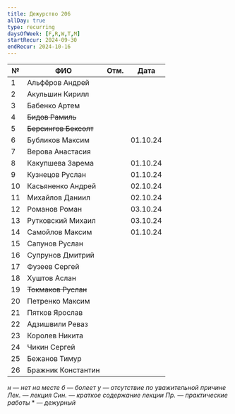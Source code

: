 ```yaml
---
title: Дежурство 206
allDay: true
type: recurring
daysOfWeek: [F,R,W,T,M]
startRecur: 2024-09-30
endRecur: 2024-10-16
---
```


| №   | ФИО                   | Отм. |   Дата   |
| --- | --------------------- | :--: | :------: |
| 1   | Альфёров Андрей       |      |          |
| 2   | Акульшин Кирилл       |      |          |
| 3   | Бабенко Артем         |      |          |
| 4   | ~~Бидов Рамиль~~      |      |          |
| 5   | ~~Берсингов Бексолт~~ |      |          |
| 6   | Бубликов Максим       |      | 01.10.24 |
| 7   | Верова Анастасия      |      |          |
| 8   | Какупшева Зарема      |      | 01.10.24 |
| 9   | Кузнецов Руслан       |      | 01.10.24 |
| 10  | Касьяненко Андрей     |      | 02.10.24 |
| 11  | Михайлов Даниил       |      | 02.10.24 |
| 12  | Романов Роман         |      | 03.10.24 |
| 13  | Рутковский Михаил     |      | 03.10.24 |
| 14  | Самойлов Максим       |      | 01.10.24 |
| 15  | Сапунов Руслан        |      |          |
| 16  | Супрунов Дмитрий      |      |          |
| 17  | Фузеев Сергей         |      |          |
| 18  | Хуштов Аслан          |      |          |
| 19  | ~~Токмаков Руслан~~   |      |          |
| 20  | Петренко Максим       |      |          |
| 21  | Пятков Ярослав        |      |          |
| 22  | Адзишвили Реваз       |      |          |
| 23  | Королев Никита        |      |          |
| 24  | Чикин Сергей          |      |          |
| 25  | Бежанов Тимур         |      |          |
| 26  | Бражник Константин    |      |          |

*н — нет на месте
б — болеет
у — отсутствие по уважительной причине
Лек. — лекция
Син. — краткое содержание лекции
Пр. — практические работы*
\* — *дежурный*